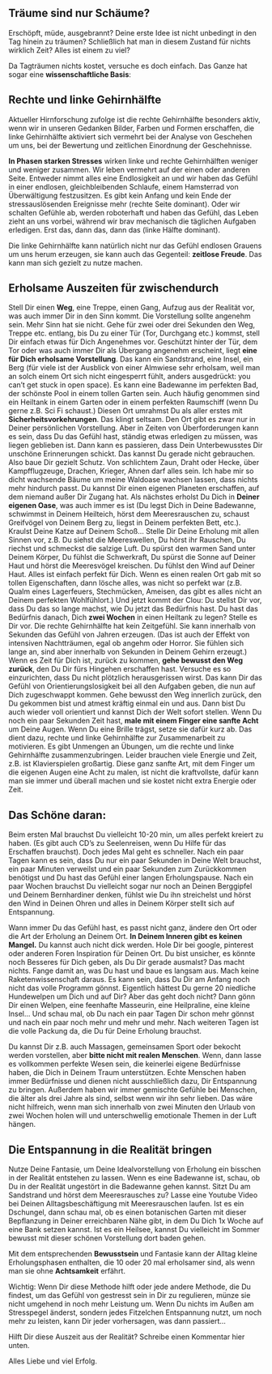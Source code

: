 ## Träume sind nur Schäume?
Erschöpft, müde, ausgebrannt? Deine erste Idee ist nicht unbedingt in den Tag hinein zu träumen? Schließlich hat man in diesem Zustand für nichts wirklich Zeit? Alles ist einem zu viel? 

Da Tagträumen nichts kostet, versuche es doch einfach. Das Ganze hat sogar eine **wissenschaftliche Basis**: 

## Rechte und linke Gehirnhälfte
Aktueller Hirnforschung zufolge ist die rechte Gehirnhälfte besonders aktiv, wenn wir in unseren Gedanken Bilder, Farben und Formen erschaffen, die linke Gehirnhälfte aktiviert sich vermehrt bei der Analyse von Geschehen um uns, bei der Bewertung und zeitlichen Einordnung der Geschehnisse. 

**In Phasen starken Stresses** wirken linke und rechte Gehirnhälften weniger und weniger zusammen. Wir leben vermehrt auf der einen oder anderen Seite. Entweder nimmt alles eine Endlosigkeit an und wir haben das Gefühl in einer endlosen, gleichbleibenden Schlaufe, einem Hamsterrad von Überwältigung festzusitzen. Es gibt kein Anfang und kein Ende der stressauslösenden Ereignisse mehr (rechte Seite dominant). Oder wir schalten Gefühle ab, werden roboterhaft und haben das Gefühl, das Leben zieht an uns vorbei, während wir brav mechanisch die täglichen Aufgaben erledigen. Erst das, dann das, dann das (linke Hälfte dominant). 

Die linke Gehirnhälfte kann natürlich nicht nur das Gefühl endlosen Grauens um uns herum erzeugen, sie kann auch das Gegenteil: **zeitlose Freude**. Das kann man sich gezielt zu nutze machen. 

## Erholsame Auszeiten für zwischendurch
Stell Dir einen **Weg**, eine Treppe, einen Gang, Aufzug aus der Realität vor, was auch immer Dir in den Sinn kommt. Die Vorstellung sollte angenehm sein. Mehr Sinn hat sie nicht. Gehe für zwei oder drei Sekunden den Weg, Treppe etc. entlang, bis Du zu einer Tür (Tor, Durchgang etc.) kommst, stell Dir einfach etwas für Dich Angenehmes vor. 
Geschützt hinter der Tür, dem Tor oder was auch immer Dir als Übergang angenehm erscheint, liegt **eine für Dich erholsame Vorstellung**. Das kann ein Sandstrand, eine Insel, ein Berg (für viele ist der Ausblick von einer Almwiese sehr erholsam, weil man an solch einem Ort sich nicht eingesperrt fühlt, anders ausgedrückt: you can’t get stuck in open space). Es kann eine Badewanne im perfekten Bad, der schönste Pool in einem tollen Garten sein. Auch häufig genommen sind ein Heiltank in einem Garten oder in einem perfekten Raumschiff (wenn Du gerne z.B. Sci Fi schaust.) 
Diesen Ort umrahmst Du als aller erstes mit **Sicherheitsvorkehrungen**. Das klingt seltsam. Den Ort gibt es zwar nur in Deiner persönlichen Vorstellung. Aber in Zeiten von Überforderungen kann es sein, dass Du das Gefühl hast, ständig etwas erledigen zu müssen, was liegen geblieben ist. Dann kann es passieren, dass Dein Unterbewusstes Dir unschöne Erinnerungen schickt. Das kannst Du gerade nicht gebrauchen. Also baue Dir gezielt Schutz. Von schlichtem Zaun, Draht oder Hecke, über Kampfflugzeuge, Drachen, Krieger, Ahnen darf alles sein. Ich habe mir so dicht wachsende Bäume um meine Waldoase wachsen lassen, dass nichts mehr hindurch passt. Du kannst Dir einen eigenen Planeten erschaffen, auf dem niemand außer Dir Zugang hat. 
Als nächstes erholst Du Dich in **Deiner eigenen Oase**, was auch immer es ist (Du legst Dich in Deine Badewanne, schwimmst in Deinem Heilteich, hörst dem Meeresrauschen zu, schaust Greifvögel von Deinem Berg zu, liegst in Deinem perfekten Bett, etc.). Kraulst Deine Katze auf Deinem Schoß…
Stelle Dir Deine Erholung mit allen Sinnen vor, z.B. Du siehst die Meereswellen, Du hörst ihr Rauschen, Du riechst und schmeckst die salzige Luft. Du spürst den warmen Sand unter Deinem Körper, Du fühlst die Schwerkraft, Du spürst die Sonne auf Deiner Haut und hörst die Meeresvögel kreischen. Du fühlst den Wind auf Deiner Haut. Alles ist einfach perfekt für Dich. Wenn es einen realen Ort gab mit so tollen Eigenschaften, dann lösche alles, was nicht so perfekt war (z.B. Qualm eines Lagerfeuers, Stechmücken, Ameisen, das gibt es alles nicht an Deinem perfekten Wohlfühlort.) 
Und jetzt kommt der Clou: Du stellst Dir vor, dass Du das so lange machst, wie Du jetzt das Bedürfnis hast. Du hast das Bedürfnis danach, Dich **zwei Wochen** in einen Heiltank zu legen? Stelle es Dir vor. Die rechte Gehirnhälfte hat kein Zeitgefühl. Sie kann innerhalb von Sekunden das Gefühl von Jahren erzeugen. (Das ist auch der Effekt von intensiven Nachtträumen, egal ob angehm oder Horror. Sie fühlen sich lange an, sind aber innerhalb von Sekunden in Deinem Gehirn erzeugt.) 
Wenn es Zeit für Dich ist, zurück zu kommen, **gehe bewusst den Weg zurück**, den Du Dir fürs Hingehen erschaffen hast. Versuche es so einzurichten, dass Du nicht plötzlich herausgerissen wirst. Das kann Dir das Gefühl von Orientierungslosigkeit bei all den Aufgaben geben, die nun auf Dich zugeschwappt kommen. Gehe bewusst den Weg innerlich zurück, den Du gekommen bist und atmest kräftig einmal ein und aus. Dann bist Du auch wieder voll orientiert und kannst Dich der Welt sofort stellen. 
Wenn Du noch ein paar Sekunden Zeit hast, **male mit einem Finger eine sanfte Acht** um Deine Augen. Wenn Du eine Brille trägst, setze sie dafür kurz ab. Das dient dazu, rechte und linke Gehirnhälfte zur Zusammenarbeit zu motivieren. Es gibt Unmengen an Übungen, um die rechte und linke Gehirnhälfte zusammenzubringen. Leider brauchen viele Energie und Zeit, z.B. ist Klavierspielen großartig. Diese ganz sanfte Art, mit dem Finger um die eigenen Augen eine Acht zu malen, ist nicht die kraftvollste, dafür kann man sie immer und überall machen und sie kostet nicht extra Energie oder Zeit. 

## Das Schöne daran: 
Beim ersten Mal brauchst Du vielleicht 10-20 min, um alles perfekt kreiert zu haben. (Es gibt auch CD’s zu Seelenreisen, wenn Du Hilfe für das Erschaffen brauchst). Doch jedes Mal geht es schneller. Nach ein paar Tagen kann es sein, dass Du nur ein paar Sekunden in Deine Welt brauchst, ein paar Minuten verweilst und ein paar Sekunden zum Zurückkommen benötigst und Du hast das Gefühl einer langen Erholungspause. Nach ein paar Wochen brauchst Du vielleicht sogar nur noch an Deinen Berggipfel und Deinem Bernhardiner denken, fühlst wie Du ihn streichelst und hörst den Wind in Deinen Ohren und alles in Deinem Körper stellt sich auf Entspannung. 

Wann immer Du das Gefühl hast, es passt nicht ganz, ändere den Ort oder die Art der Erholung an Deinem Ort. **In Deinem Inneren gibt es keinen Mangel.** Du kannst auch nicht dick werden. Hole Dir bei google, pinterest oder anderen Foren Inspiration für Deinen Ort. Du bist unsicher, es könnte noch Besseres für Dich geben, als Du Dir gerade ausmalst? Das macht nichts. Fange damit an, was Du hast und baue es langsam aus. Mach keine Raketenwissenschaft daraus. Es kann sein, dass Du Dir am Anfang noch nicht das volle Programm gönnst. Eigentlich hättest Du gerne 20 niedliche Hundewelpen um Dich und auf Dir? Aber das geht doch nicht? Dann gönn Dir einen Welpen, eine feenhafte Masseurin, eine Heilpraline, eine kleine Insel... Und schau mal, ob Du nach ein paar Tagen Dir schon mehr gönnst und nach ein paar noch mehr und mehr und mehr. Nach weiteren Tagen ist die volle Packung da, die Du für Deine Erholung brauchst. 

 Du kannst Dir z.B. auch Massagen, gemeinsamen Sport oder bekocht werden vorstellen, aber **bitte nicht mit realen Menschen**. Wenn, dann lasse es vollkommen perfekte Wesen sein, die keinerlei eigene Bedürfnisse haben, die Dich in Deinem Traum unterstützen. Echte Menschen haben immer Bedürfnisse und dienen nicht ausschließlich dazu, Dir Entspannung zu bringen. Außerdem haben wir immer gemischte Gefühle bei Menschen, die älter als drei Jahre als sind, selbst wenn wir ihn sehr lieben. Das wäre nicht hilfreich, wenn man sich innerhalb von zwei Minuten den Urlaub von zwei Wochen holen will und unterschwellig emotionale Themen in der Luft hängen. 

## Die Entspannung in die Realität bringen
Nutze Deine Fantasie, um Deine Idealvorstellung von Erholung ein bisschen in der Realität entstehen zu lassen. Wenn es eine Badewanne ist, schau, ob Du in der Realität ungestört in die Badewanne gehen kannst. Sitzt Du am Sandstrand und hörst dem Meeresrausches zu? Lasse eine Youtube Video bei Deinen Alltagsbeschäftigung mit Meeresrauschen laufen. Ist es ein Dschungel, dann schau mal, ob es einen botanischen Garten mit dieser Bepflanzung in Deiner erreichbaren Nähe gibt, in dem Du Dich 1x Woche auf eine Bank setzen kannst. Ist es ein Heilsee, kannst Du vielleicht im Sommer bewusst mit dieser schönen Vorstellung dort baden gehen. 

Mit dem entsprechenden **Bewusstsein** und Fantasie kann der Alltag kleine Erholungsphasen enthalten, die 10 oder 20 mal erholsamer sind, als wenn man sie ohne **Achtsamkeit** erfährt. 

Wichtig: Wenn Dir diese Methode hilft oder jede andere Methode, die Du findest, um das Gefühl von gestresst sein in Dir zu regulieren, münze sie nicht umgehend in noch mehr Leistung um. Wenn Du nichts im Außen am Stresspegel änderst, sondern jedes Fitzelchen Entspannung nutzt, um noch mehr zu leisten, kann Dir jeder vorhersagen, was dann passiert... 

Hilft Dir diese Auszeit aus der Realität? Schreibe einen Kommentar hier unten. 

Alles Liebe und viel Erfolg.


